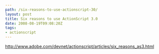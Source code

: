 ```yaml
---
path: /six-reasons-to-use-actionscript-30/
layout: post
title: Six reasons to use ActionScript 3.0
date: 2008-08-19T09:08:20Z
tags:
- actionscript
---
```


<a href="http://www.adobe.com/devnet/actionscript/articles/six_reasons_as3.html" target="_blank">http://www.adobe.com/devnet/actionscript/articles/six_reasons_as3.html</a>